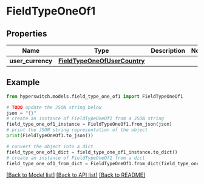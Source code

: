 # FieldTypeOneOf1


## Properties

Name | Type | Description | Notes
------------ | ------------- | ------------- | -------------
**user_currency** | [**FieldTypeOneOfUserCountry**](FieldTypeOneOfUserCountry.md) |  | 

## Example

```python
from hyperswitch.models.field_type_one_of1 import FieldTypeOneOf1

# TODO update the JSON string below
json = "{}"
# create an instance of FieldTypeOneOf1 from a JSON string
field_type_one_of1_instance = FieldTypeOneOf1.from_json(json)
# print the JSON string representation of the object
print(FieldTypeOneOf1.to_json())

# convert the object into a dict
field_type_one_of1_dict = field_type_one_of1_instance.to_dict()
# create an instance of FieldTypeOneOf1 from a dict
field_type_one_of1_from_dict = FieldTypeOneOf1.from_dict(field_type_one_of1_dict)
```
[[Back to Model list]](../README.md#documentation-for-models) [[Back to API list]](../README.md#documentation-for-api-endpoints) [[Back to README]](../README.md)


